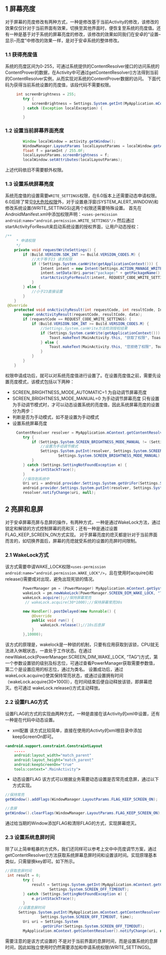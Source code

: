 ## 1 屏幕亮度
对于屏幕的亮度修改有两种方式，一种是修改基于当前Activity的修改，该修改的效果仅仅针对于当前界面有效果，切换至其他界面时，便恢复至系统的亮度值。还有一种是基于对于系统的屏幕亮度的修改，该修改的效果如同我们在安卓的“设置–显示–亮度”中修改的效果一样，是对于安卓系统的整体修改。
### 1.1 获得亮度值
系统的亮度区间为0-255，可通过系统提供的ContentResolver接口的访问系统的ContentProver的数据，在Activity中可通过getContentResolver()方法得到当前的ContentResolver实例，从而实现对系统的ContentProver数据的访问。
下面代码为获得当前系统设置的亮度值，该段代码不需要权限。
```java
	 int screenBrightness = 255;
        try {
            screenBrightness = Settings.System.getInt(MyApplication.mContext.getContentResolver(), Settings.System.SCREEN_BRIGHTNESS);
        } catch (Exception localException) {

        }
```

### 1.2 设置当前屏幕界面亮度
```java
 		Window localWindow = activity.getWindow();
        WindowManager.LayoutParams localLayoutParams = localWindow.getAttributes();
        float f = paramInt / 255.0F;
        localLayoutParams.screenBrightness = f;
        localWindow.setAttributes(localLayoutParams);
```
上述代码依旧不需要额外权限。

### 1.3 设置系统屏幕亮度
系统亮度值的设置需要``WRITE_SETTINGS``权限，在6.0版本上还需要动态申请权限。
6.0后除了常见[9大危险权限](https://www.jianshu.com/p/2fe4fb3e8ce0)外，对于设置悬浮窗(SYSTEM_ALERT_WINDOW)和修改系统设置(WRITE_SETTINGS)这两个权限还需要特殊设置。
首先在AndroidManifest.xml中添加权限声明：``<uses-permission android:name="android.permission.WRITE_SETTINGS"/>``
然后通过startActivityForResult来启动系统设置的授权界面，让用户动态授权：
```java
/**
     * 申请权限
     */
    private void requestWriteSettings() {
        if (Build.VERSION.SDK_INT >= Build.VERSION_CODES.M) {
            //大于等于23 请求权限
            if (!Settings.System.canWrite(getApplicationContext())) {
                Intent intent = new Intent(Settings.ACTION_MANAGE_WRITE_SETTINGS);
                intent.setData(Uri.parse("package:" + getPackageName()));
                startActivityForResult(intent, REQUEST_CODE_WRITE_SETTINGS);
            }
        } else {
            //小于23直接设置
        }
    }
 @Override
    protected void onActivityResult(int requestCode, int resultCode, Intent data) {
        super.onActivityResult(requestCode, resultCode, data);
        if (requestCode == REQUEST_CODE_WRITE_SETTINGS) {
            if (Build.VERSION.SDK_INT >= Build.VERSION_CODES.M) {
                //Settings.System.canWrite方法检测授权结果
                if (Settings.System.canWrite(getApplicationContext())) {
                    Toast.makeText(MainActivity.this, "获取了权限", Toast.LENGTH_SHORT).show();
                } else {
                    Toast.makeText(MainActivity.this, "您拒绝了权限", Toast.LENGTH_SHORT).show();
                }
            }
        }
    }
```
权限申请成功后，就可以对系统亮度值进行设置了。在设置亮度值之前，需要先设置亮度模式，该模式包括以下两种：
- SCREEN_BRIGHTNESS_MODE_AUTOMATIC=1 为自动调节屏幕亮度
- SCREEN_BRIGHTNESS_MODE_MANUAL=0 为手动调节屏幕亮度
只有设置为手动调节模式时，才可以动态设置系统的亮度值，因此系统屏幕亮度的设置分为两步：
- 判断是否为手动模式，如不是设置为手动模式
- 设置系统屏幕亮度

```java
	 ContentResolver resolver = MyApplication.mContext.getContentResolver();
        try {
            if (Settings.System.SCREEN_BRIGHTNESS_MODE_MANUAL != (Settings.System.getInt(MyApplication.mContext.getContentResolver(), Settings.System.SCREEN_BRIGHTNESS_MODE))) {
                //设置为手动调节模式
                Settings.System.putInt(resolver, Settings.System.SCREEN_BRIGHTNESS_MODE,
                        Settings.System.SCREEN_BRIGHTNESS_MODE_MANUAL);
            }
        } catch (Settings.SettingNotFoundException e) {
            e.printStackTrace();
        }
        //保存到系统中
        Uri uri = android.provider.Settings.System.getUriFor(Settings.System.SCREEN_BRIGHTNESS);
        android.provider.Settings.System.putInt(resolver, Settings.System.SCREEN_BRIGHTNESS, brightness);
        resolver.notifyChange(uri, null);
```

## 2 亮屏和息屏
对于安卓屏幕亮屏与息屏的操作，有两种方式，一种是通过WakeLock方法，通过锁定和解锁的方式控制屏幕的亮和灭；还有一种是通过设置FLAG_KEEP_SCREEN_ON方式实现。
对于屏幕亮度的熄灭都是针对于当前界面而言的，如切换界面后，屏幕的亮熄就受系统的设置的亮屏时间限制。

### 2.1 WakeLock方式
该方式需要申请WAKE_LOCK权限``<uses-permission android:name="android.permission.WAKE_LOCK"/>``，且在使用时acquire()和release()需要成对出现，避免出现死锁的情况。
```java
	    PowerManager pm = (PowerManager) MyApplication.mContext.getSystemService(Context.POWER_SERVICE);
        wakeLock = pm.newWakeLock(PowerManager.SCREEN_DIM_WAKE_LOCK, "TAG");
        wakeLock.acquire();//保持屏幕常亮
         // wakeLock.acquire(30*1000);//保持屏幕常亮30s

        new Handler().postDelayed(new Runnable() {
            @Override
            public void run() {
                wakeLock.release();//10s后息屏
            }
        },10000);
```
该方式的原理是，wakelock是一种锁的机制，只要有应用获取到该锁，CPU就无法进入休眠状态，一直处于工作状态。在通过newWakeLock(PowerManager.SCREEN_DIM_WAKE_LOCK, “TAG”)方式，第一个参数设置锁的级别及标志位，可通过查看PowerManager获取需要参数值，第二个是设置应用的标志位，通过为类名。
设置成功后，通过 wakeLock.acquire()使其保持常亮状态，或通过设置拥有时间（wakeLock.acquire(30*1000)），在时间结束后便自动释放该锁，即屏幕熄灭。也可通过 wakeLock.release()方式主动释放。

### 2.2 设置FLAG方式
设置FLAG的方式的实现由两种方式，一种是直接在该Activity的xml中设置，还有一种是在代码中动态设置。
- xml配置
该方式比较简单，直接在使用的Activty的xml根目录中添加keepScreenOn即可。
```xml
<android.support.constraint.ConstraintLayout
    .....
    android:layout_width="match_parent"
    android:layout_height="match_parent"
    android:keepScreenOn="true"
    tools:context=".MainActivity">
```

- 动态设置FLAG
该方式可以根据业务需要动态设置是否常亮或息屏，通过以下方式实现。
```java
//保持常亮
getWindow().addFlags(WindowManager.LayoutParams.FLAG_KEEP_SCREEN_ON);

//息屏
getWindow().clearFlags(WindowManager.LayoutParams.FLAG_KEEP_SCREEN_ON);
```
通过给当期的Window添加FLAG和清除FLAG的方式，实现屏幕熄灭。

### 2.3 设置系统息屏时间
除了以上简单粗暴的方式外，我们还同样可以参考上文中中亮度调节方案，通过getContentResolver()方法获取系统屏幕息屏时间和设置该时间。实现原理基本类似，只需替换key即可。如下所示。
```java
//获取息屏时间
 int result = 0;
        try {
            result = Settings.System.getInt(MyApplication.mContext.getContentResolver(),
                    Settings.System.SCREEN_OFF_TIMEOUT);
        } catch (Settings.SettingNotFoundException e) {
            e.printStackTrace();
        }
      //设置息屏时间
      Settings.System.putInt(MyApplication.mContext.getContentResolver(),
                Settings.System.SCREEN_OFF_TIMEOUT, time);
        Uri uri = Settings.System
                .getUriFor(Settings.System.SCREEN_OFF_TIMEOUT);
        MyApplication.mContext.getContentResolver().notifyChange(uri, null);
```
需要注意的是该方式设置的 不是对于当前界面的息屏时间，而是设置系统的息屏时间，因此如独立使用时仍然需要添加和申请系统权限(WRITE_SETTINGS)。